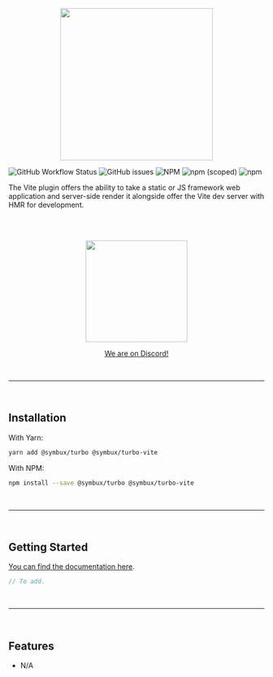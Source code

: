 <p align="center">
	<a href="#">
		<img width="300" src="https://raw.githubusercontent.com/Symbux/Turbo-Vite/master/logo.svg">
	</a>
</p>

![GitHub Workflow Status](https://img.shields.io/github/workflow/status/Symbux/Turbo-Vite/Build)
![GitHub issues](https://img.shields.io/github/issues/Symbux/Turbo-Vite)
![NPM](https://img.shields.io/npm/l/@symbux/turbo-vite)
![npm (scoped)](https://img.shields.io/npm/v/@symbux/turbo-vite)
![npm](https://img.shields.io/npm/dw/@symbux/turbo-vite)


The Vite plugin offers the ability to take a static or JS framework web application and server-side render it alongside offer the Vite dev server with HMR for development.

<br>
<br>

<p align="center">
	<a href="https://discord.gg/3YuNTEMJey" target="_blank">
		<img width="200" src="https://discord.com/assets/cb48d2a8d4991281d7a6a95d2f58195e.svg">
		<p align="center">We are on Discord!</p>
	</a>
</p>

<br>

---

<br>

## Installation

With Yarn:
```bash
yarn add @symbux/turbo @symbux/turbo-vite
```

With NPM:
```bash
npm install --save @symbux/turbo @symbux/turbo-vite
```

<br>

---

<br>

## Getting Started

[You can find the documentation here](https://github.com/Symbux/Turbo-Vite/wiki).

```typescript
// To add.
```

<br>

---

<br>

## Features

* N/A
